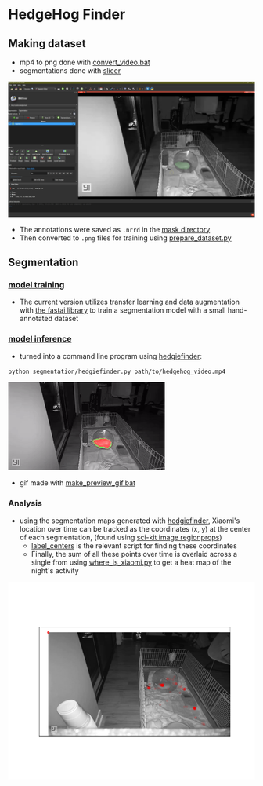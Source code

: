 # HedgeHog Finder

## Making dataset

- mp4 to png done with [convert_video.bat](convert_videos.bat)
- segmentations done with [slicer](https://www.slicer.org/)

![slicer annotation](slicer_annotation.jpg)

- The annotations were saved as `.nrrd` in the [mask directory](segmentation/masks)
- Then converted to `.png` files for training using [prepare_dataset.py](segmentation/prepare_dataset.py)

## Segmentation

### [model training](segmentation/segmentation_train.ipynb)

- The current version utilizes transfer learning and data augmentation with [the fastai library](https://docs.fast.ai/tutorial.vision.html) to train a segmentation model with a small hand-annotated dataset

### [model inference](segmentation/inference.py)

- turned into a command line program using [hedgiefinder](segmentation/hedgiefinder.py):

```bash
python segmentation/hedgiefinder.py path/to/hedgehog_video.mp4
```

![finder gif](hog_finder.gif)

- gif made with [make_preview_gif.bat](segmentation/make_preview_gif.bat)

### Analysis

- using the segmentation maps generated with [hedgiefinder](segmentation/hedgiefinder.py), Xiaomi's location over time can be tracked as the coordinates (x, y) at the center of each segmentation, (found using [sci-kit image regionprops](https://scikit-image.org/docs/dev/api/skimage.measure.html))
  - [label_centers](center_of_mass/label_centers.py) is the relevant script for finding these coordinates
  - Finally, the sum of all these points over time is overlaid across a single from using [where_is_xiaomi.py](center_of_mass/where_is_xiaomi.py) to get a heat map of the night's activity

![hedhedgehog activity map](center_of_mass/xiaomi_maps/xiaomi_map_1.png
)